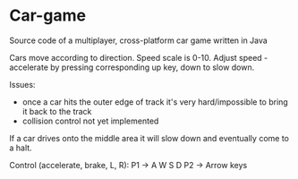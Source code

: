 # Car-game

Source code of a multiplayer, cross-platform car game written in Java

Cars move according to direction. Speed scale is 0-10.
Adjust speed - accelerate by pressing corresponding up key, down to slow down.

Issues:
- once a car hits the outer edge of track it's very hard/impossible to bring it back to the track
- collision control not yet implemented

If a car drives onto the middle area it will slow down and eventually come to a halt.

Control (accelerate, brake, L, R):
P1 -> A W S D
P2 -> Arrow keys
